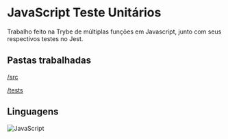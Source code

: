 # JavaScript Teste Unitários
Trabalho feito na Trybe de múltiplas funções em Javascript, junto com seus respectivos testes no Jest.

## Pastas trabalhadas
[/src](https://github.com/thiagopicorelli/project-js-unit-tests/tree/main/src)

[/tests](https://github.com/thiagopicorelli/project-js-unit-tests/tree/main/tests)

## Linguagens
![JavaScript](https://img.shields.io/badge/javascript-%23323330.svg?style=for-the-badge&logo=javascript&logoColor=%23F7DF1E)
